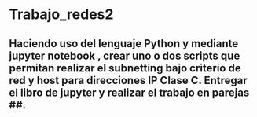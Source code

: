 # Trabajo_redes2

## Haciendo uso del lenguaje Python y mediante jupyter notebook , crear uno o dos scripts que permitan realizar el subnetting bajo criterio de red y host para direcciones IP Clase C. Entregar el libro de jupyter y realizar el trabajo en parejas ##. 
